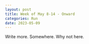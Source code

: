 ```yaml
---
layout: post
title: Week of May 8-14 - Onward
categories: Run
date: 2023-05-09
---
```


Write more. Somewhere. Why not here.
